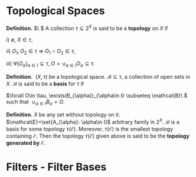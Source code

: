 # Topological Spaces

**Definition.** $\ $ A collection $\tau \subseteq 2^X$ is said to be a **topology** on $X$ if

$i)\ \emptyset,\ X \in \tau$,

$ii)\  O_1,O_2 \in \tau\  \Rightarrow\   O_1\cap O_2 \in \tau$,

$iii)\ \forall (O_{\alpha})_{\alpha \in I} \subseteq \tau,\; O=\cup_{\alpha \in I} O_{\alpha} \subseteq \tau.$


**Definition.**  $\ (X,\tau)$ be a topological space. $\mathcal{B}\subseteq\tau$, a collection of open sets in $X$. $\mathcal{B}$ is said to be a **basis** for $\tau$ if

$\forall O\in \tau, \exists(B_{\alpha})_{\alpha\in I} \subseteq \mathcal{B}\ $ such that $\ \cup_{\alpha\in I} B_{\alpha} =O.$

**Definition.** $X$ be any set without topology on it. $\mathcal{E}=\set{A_{\alpha}: \alpha\in I}$ arbitrary family in $2^X$. $\mathcal{B}$ is a basis for some topology $\tau(\mathcal{E})$. Moreover, $\tau(\mathcal{E})$ is the smallest topology containing $\mathcal{E}$. Then the topology $\tau(\mathcal{E})$ given above is said to be the **topology generated by** $\mathcal{E}$.

# Filters - Filter Bases